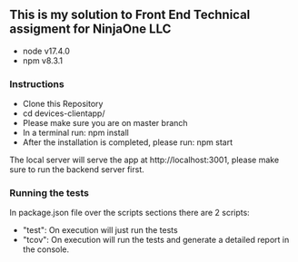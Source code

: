 ## This is my solution to Front End Technical assigment for NinjaOne LLC

- node v17.4.0
- npm v8.3.1
### Instructions

- Clone this Repository
- cd devices-clientapp/
- Please make sure you are on master branch
- In a terminal run: npm install
- After the installation is completed, please run: npm start

The local server will serve the app at http://localhost:3001, please make sure to run the backend server first.

### Running the tests

In package.json file over the scripts sections there are 2 scripts:
- "test": On execution will just run the tests
- "tcov": On execution will run the tests and generate a detailed report in the console.
